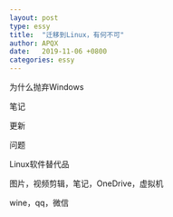 ```yaml
---
layout: post
type: essy
title:  "迁移到Linux，有何不可"
author: APQX
date:   2019-11-06 +0800
categories: essy
---
```


为什么抛弃Windows

笔记

更新

问题

Linux软件替代品

图片，视频剪辑，笔记，OneDrive，虚拟机

wine，qq，微信
